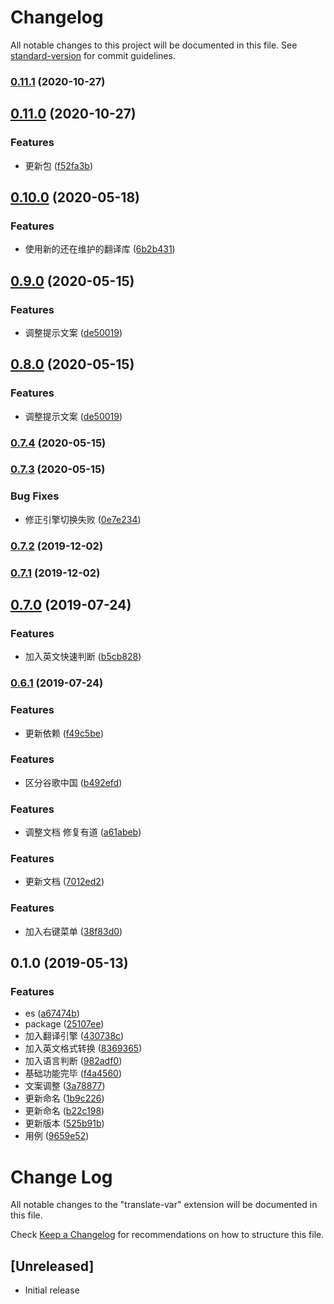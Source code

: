 # Changelog

All notable changes to this project will be documented in this file. See [standard-version](https://github.com/conventional-changelog/standard-version) for commit guidelines.

### [0.11.1](https://github.com/SvenZhao/var-translation/compare/v0.11.0...v0.11.1) (2020-10-27)



## [0.11.0](https://github.com/SvenZhao/var-translation/compare/v0.10.0...v0.11.0) (2020-10-27)


### Features

* 更新包 ([f52fa3b](https://github.com/SvenZhao/var-translation/commit/f52fa3b))



## [0.10.0](https://github.com/SvenZhao/var-translation/compare/v0.9.0...v0.10.0) (2020-05-18)


### Features

* 使用新的还在维护的翻译库 ([6b2b431](https://github.com/SvenZhao/var-translation/commit/6b2b431))



## [0.9.0](https://github.com/SvenZhao/var-translation/compare/v0.7.4...v0.9.0) (2020-05-15)


### Features

* 调整提示文案 ([de50019](https://github.com/SvenZhao/var-translation/commit/de50019))



## [0.8.0](https://github.com/SvenZhao/var-translation/compare/v0.7.4...v0.8.0) (2020-05-15)


### Features

* 调整提示文案 ([de50019](https://github.com/SvenZhao/var-translation/commit/de50019))



### [0.7.4](https://github.com/SvenZhao/var-translation/compare/v0.7.3...v0.7.4) (2020-05-15)



### [0.7.3](https://github.com/SvenZhao/var-translation/compare/v0.7.2...v0.7.3) (2020-05-15)


### Bug Fixes

* 修正引擎切换失败 ([0e7e234](https://github.com/SvenZhao/var-translation/commit/0e7e234))



### [0.7.2](https://github.com/SvenZhao/var-translation/compare/v0.7.1...v0.7.2) (2019-12-02)



### [0.7.1](https://github.com/SvenZhao/var-translation/compare/v0.8.0...v0.7.1) (2019-12-02)



## [0.7.0](https://github.com/SvenZhao/var-translation/compare/v0.6.1...v0.7.0) (2019-07-24)


### Features

* 加入英文快速判断 ([b5cb828](https://github.com/SvenZhao/var-translation/commit/b5cb828))



### [0.6.1](https://github.com/SvenZhao/var-translation/compare/v0.6.0...v0.6.1) (2019-07-24)

### Features

* 更新依赖 ([f49c5be](https://github.com/SvenZhao/var-translation/commit/f49c5be))


### Features

* 区分谷歌中国 ([b492efd](https://github.com/SvenZhao/var-translation/commit/b492efd))



### Features

* 调整文档 修复有道 ([a61abeb](https://github.com/SvenZhao/var-translation/commit/a61abeb))



### Features

* 更新文档 ([7012ed2](https://github.com/SvenZhao/var-translation/commit/7012ed2))


### Features

* 加入右键菜单 ([38f83d0](https://github.com/SvenZhao/var-translation/commit/38f83d0))



## 0.1.0 (2019-05-13)


### Features

* es ([a67474b](https://github.com/SvenZhao/var-translation/commit/a67474b))
* package ([25107ee](https://github.com/SvenZhao/var-translation/commit/25107ee))
* 加入翻译引擎 ([430738c](https://github.com/SvenZhao/var-translation/commit/430738c))
* 加入英文格式转换 ([8369365](https://github.com/SvenZhao/var-translation/commit/8369365))
* 加入语言判断 ([982adf0](https://github.com/SvenZhao/var-translation/commit/982adf0))
* 基础功能完毕 ([f4a4560](https://github.com/SvenZhao/var-translation/commit/f4a4560))
* 文案调整 ([3a78877](https://github.com/SvenZhao/var-translation/commit/3a78877))
* 更新命名 ([1b9c226](https://github.com/SvenZhao/var-translation/commit/1b9c226))
* 更新命名 ([b22c198](https://github.com/SvenZhao/var-translation/commit/b22c198))
* 更新版本 ([525b91b](https://github.com/SvenZhao/var-translation/commit/525b91b))
* 用例 ([9659e52](https://github.com/SvenZhao/var-translation/commit/9659e52))



# Change Log

All notable changes to the "translate-var" extension will be documented in this file.

Check [Keep a Changelog](http://keepachangelog.com/) for recommendations on how to structure this file.

## [Unreleased]

- Initial release
